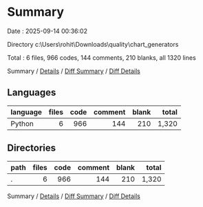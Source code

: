 # Summary

Date : 2025-09-14 00:36:02

Directory c:\\Users\\rohit\\Downloads\\quality\\chart_generators

Total : 6 files,  966 codes, 144 comments, 210 blanks, all 1320 lines

Summary / [Details](details.md) / [Diff Summary](diff.md) / [Diff Details](diff-details.md)

## Languages
| language | files | code | comment | blank | total |
| :--- | ---: | ---: | ---: | ---: | ---: |
| Python | 6 | 966 | 144 | 210 | 1,320 |

## Directories
| path | files | code | comment | blank | total |
| :--- | ---: | ---: | ---: | ---: | ---: |
| . | 6 | 966 | 144 | 210 | 1,320 |

Summary / [Details](details.md) / [Diff Summary](diff.md) / [Diff Details](diff-details.md)